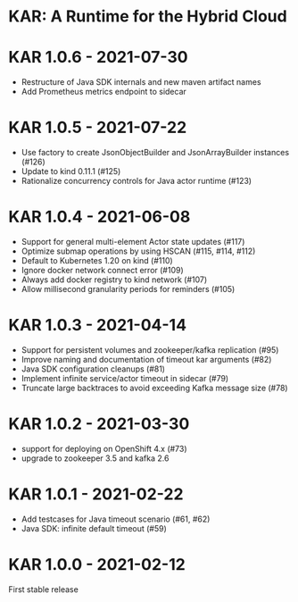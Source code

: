 <!--
# Copyright IBM Corporation 2020,2021
#
# Licensed under the Apache License, Version 2.0 (the "License");
# you may not use this file except in compliance with the License.
# You may obtain a copy of the License at
#
#     http://www.apache.org/licenses/LICENSE-2.0
#
# Unless required by applicable law or agreed to in writing, software
# distributed under the License is distributed on an "AS IS" BASIS,
# WITHOUT WARRANTIES OR CONDITIONS OF ANY KIND, either express or implied.
# See the License for the specific language governing permissions and
# limitations under the License.
-->

# KAR: A Runtime for the Hybrid Cloud

# KAR 1.0.6 - 2021-07-30
+ Restructure of Java SDK internals and new maven artifact names
+ Add Prometheus metrics endpoint to sidecar

# KAR 1.0.5 - 2021-07-22
+ Use factory to create JsonObjectBuilder and JsonArrayBuilder instances (#126)
+ Update to kind 0.11.1 (#125)
+ Rationalize concurrency controls for Java actor runtime (#123)

# KAR 1.0.4 - 2021-06-08
+ Support for general multi-element Actor state updates (#117)
+ Optimize submap operations by using HSCAN (#115, #114, #112)
+ Default to Kubernetes 1.20 on kind (#110)
+ Ignore docker network connect error (#109)
+ Always add docker registry to kind network (#107)
+ Allow millisecond granularity periods for reminders (#105)

# KAR 1.0.3 - 2021-04-14
+ Support for persistent volumes and zookeeper/kafka replication (#95)
+ Improve naming and documentation of timeout kar arguments (#82)
+ Java SDK configuration cleanups (#81)
+ Implement infinite service/actor timeout in sidecar (#79)
+ Truncate large backtraces to avoid exceeding Kafka message size (#78)

# KAR 1.0.2 - 2021-03-30
+ support for deploying on OpenShift 4.x (#73)
+ upgrade to zookeeper 3.5 and kafka 2.6

# KAR 1.0.1 - 2021-02-22
+ Add testcases for Java timeout scenario (#61, #62)
+ Java SDK: infinite default timeout (#59)

# KAR 1.0.0 - 2021-02-12
First stable release
